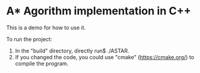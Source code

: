 # A* Agorithm implementation in C++

This is a demo for how to use it.
 
To run the project:
 1. In the "build" directory, directly run$ ./ASTAR.
 2. If you changed the code, you could use "cmake" (https://cmake.org/) to compile the program.
